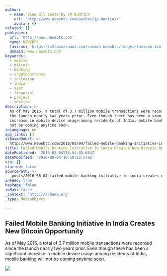 ```yaml
---
author:
  - name: View all posts by JP Buntinx
    url: 'http://www.newsbtc.com/author/jp-buntinx/'
    avatar: {}
related: []
publisher:
  url: 'http://www.newsbtc.com'
  name: NEWSBTC
  favicon: 'https://s3.amazonaws.com/common-newsbtc/images/favicon.ico'
  domain: www.newsbtc.com
keywords:
  - mobile
  - bitcoin
  - banking
  - cryptocurrency
  - inclusion
  - india
  - user
  - financial
  - project
  - service
description: >-
  As of May 2016, a total of 3.7 million mobile transactions were recorded since
  the launch nearly two years prior. Even though there has been a significant
  increase in mobile device usage among residents of India, mobile banking will
  not be coming anytime soon.
inLanguage: en
app_links: []
isBasedOnUrl: >-
  http://www.newsbtc.com/2016/08/04/failed-mobile-banking-initiative-india-creates-new-bitcoin-opportunity/
title: Failed Mobile Banking Initiative In India Creates New Bitcoin Opportunity
datePublished: '2016-08-04T14:54:45.684Z'
dateModified: '2016-08-04T10:18:23.570Z'
via: {}
starred: false
sourcePath: >-
  _posts/2016-08-04-failed-mobile-banking-initiative-in-india-creates-new-bitcoi.md
inFeed: true
hasPage: false
inNav: false
_context: 'http://schema.org'
_type: MediaObject

---
```

<article style=""><h1>Failed Mobile Banking Initiative In India Creates New Bitcoin Opportunity</h1><p>As of May 2016, a total of 3.7 million mobile transactions were recorded since the launch nearly two years prior. Even though there has been a significant increase in mobile device usage among residents of India, mobile banking will not be coming anytime soon.</p><img src="http://s3.amazonaws.com/main-newsbtc-images/2016/08/04095038/shutterstock_395463412.jpg" /></article>